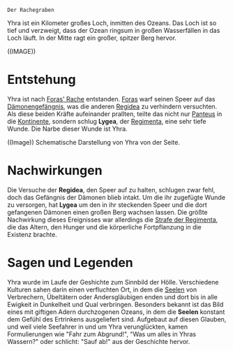 	Der Rachegraben
	
Yhra ist ein Kilometer großes Loch, inmitten des Ozeans. Das Loch ist so tief und verzweigt, dass der Ozean ringsum in großen Wasserfällen in das Loch läuft. In der Mitte ragt ein großer, spitzer Berg hervor.

((IMAGE))
# Entstehung
Yhra ist nach [Foras' Rache](Foras'%20Rache.md) entstanden. [Foras](Foras) warf seinen Speer auf das [Dämonengefängnis](Das%20Dämonengefängnis.md), was die anderen [Regidea](Die%20Regidea) zu verhindern versuchten. Als diese beiden Kräfte aufeinander prallten, teilte das nicht nur [Panteus](Panteus) in die [Kontinente](Die%20Kontinente), sondern schlug **Lygea**, der [Regimenta](Die%20Regimenta.md), eine sehr tiefe Wunde. Die Narbe dieser Wunde ist Yhra.

((Image))
Schematische Darstellung von Yhra von der Seite.

# Nachwirkungen
Die Versuche der **Regidea**, den Speer auf zu halten, schlugen zwar fehl, doch das Gefängnis der Dämonen blieb intakt. Um die ihr zugefügte Wunde zu versorgen, hat **Lygea** um den in ihr steckenden Speer und die dort gefangenen Dämonen einen großen Berg wachsen lassen.
Die größte Nachwirkung dieses Ereignisses war allerdings die [Strafe der Regimenta](Die%20Strafe%20der%20Regimenta), die das Altern, den Hunger und die körperliche Fortpflanzung in die Existenz brachte.
# Sagen und Legenden
Yhra wurde im Laufe der Geshichte zum Sinnbild der Hölle. Verschiedene Kulturen sahen darin einen verfluchten Ort, in dem die [Seelen](Die%20Seele) von Verbrechern, Übeltätern oder Andersgläubigen enden und dort bis in alle Ewigkeit in Dunkelheit und Qual verbringen. Besonders bekannt ist das Bild eines mit giftigen Adern durchzogenen Ozeans, in dem die **Seelen** konstant dem Gefühl des Ertrinkens ausgeliefert sind.
Aufgebaut auf diesen Glauben, und weil viele Seefahrer in und um Yhra verunglückten, kamen Formulierungen wie "Fahr zum Abgrund!", "Was um alles in Yhras Wassern?" oder schlicht: "Sauf ab!" aus der Geschichte hervor.
